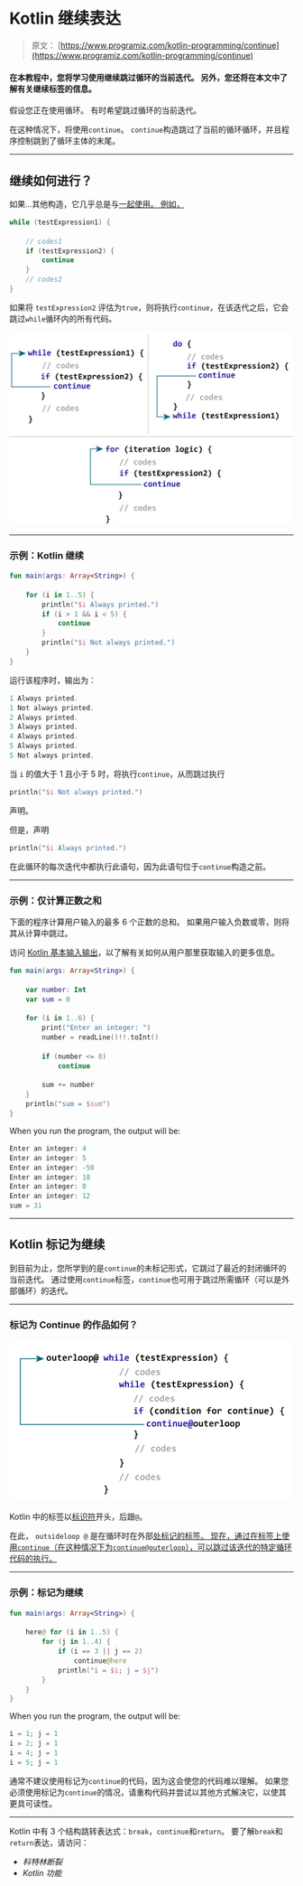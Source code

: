 # Kotlin 继续表达

> 原文： [https://www.programiz.com/kotlin-programming/continue](https://www.programiz.com/kotlin-programming/continue)

#### 在本教程中，您将学习使用继续跳过循环的当前迭代。 另外，您还将在本文中了解有关继续标签的信息。

假设您正在使用循环。 有时希望跳过循环的当前迭代。

在这种情况下，将使用`continue`。 `continue`构造跳过了当前的循环循环，并且程序控制跳到了循环主体的末尾。

* * *

## 继续如何进行？

如果...其他构造，它几乎总是与[一起使用。 例如，](/kotlin-programming/if-expression "Kotlin if...else")

```kt
while (testExpression1) {

    // codes1
    if (testExpression2) {
        continue
    }
    // codes2
}
```

如果将 `testExpression2` 评估为`true`，则将执行`continue`，在该迭代之后，它会跳过`while`循环内的所有代码。

![How continue expression works in Kotlin?](img/fe78962e055b69a869b8de76b8ff3a34.png)

* * *

### 示例：Kotlin 继续

```kt
fun main(args: Array<String>) {

    for (i in 1..5) {
        println("$i Always printed.")
        if (i > 1 && i < 5) {
            continue
        }
        println("$i Not always printed.")
    }
}
```

运行该程序时，输出为：

```kt
1 Always printed.
1 Not always printed.
2 Always printed.
3 Always printed.
4 Always printed.
5 Always printed.
5 Not always printed.
```

当 `i` 的值大于 1 且小于 5 时，将执行`continue`，从而跳过执行

```kt
println("$i Not always printed.")
```

声明。

但是，声明

```kt
println("$i Always printed.")
```

在此循环的每次迭代中都执行此语句，因为此语句位于`continue`构造之前。

* * *

### 示例：仅计算正数之和

下面的程序计算用户输入的最多 6 个正数的总和。 如果用户输入负数或零，则将其从计算中跳过。

访问 [Kotlin 基本输入输出](https://www.programiz.com/kotlin-programming/input-output)，以了解有关如何从用户那里获取输入的更多信息。

```kt
fun main(args: Array<String>) {

    var number: Int
    var sum = 0

    for (i in 1..6) {
        print("Enter an integer: ")
        number = readLine()!!.toInt()

        if (number <= 0)
            continue

        sum += number
    }
    println("sum = $sum")
}
```

When you run the program, the output will be:

```kt
Enter an integer: 4
Enter an integer: 5
Enter an integer: -50
Enter an integer: 10
Enter an integer: 0
Enter an integer: 12
sum = 31
```

* * *

## Kotlin 标记为继续

到目前为止，您所学到的是`continue`的未标记形式，它跳过了最近的封闭循环的当前迭代。 通过使用`continue`标签，`continue`也可用于跳过所需循环（可以是外部循环）的迭代。

* * *

### 标记为 Continue 的作品如何？

![How labeled continue works?](img/e1ed997396ca989cdd309d35f2e28c3b.png)

Kotlin 中的标签以[标识符](https://www.programiz.com/kotlin-programming/keywords-identifiers#identifiers "Kotlin identifier")开头，后跟`@`。

在此， `outsideloop @` 是在循环时在外部[处标记的标签。 现在，通过在标签上使用`continue`（在这种情况下为`continue@outerloop`），可以跳过该迭代的特定循环代码的执行。](https://www.programiz.com/kotlin-programming/while-loop "Kotlin while Loop")

* * *

### 示例：标记为继续

```kt
fun main(args: Array<String>) {

    here@ for (i in 1..5) {
        for (j in 1..4) {
            if (i == 3 || j == 2)
                continue@here
            println("i = $i; j = $j")
        }
    }
}
```

When you run the program, the output will be:

```kt
i = 1; j = 1
i = 2; j = 1
i = 4; j = 1
i = 5; j = 1

```

通常不建议使用标记为`continue`的代码，因为这会使您的代码难以理解。 如果您必须使用标记为`continue`的情况，请重构代码并尝试以其他方式解决它，以使其更具可读性。

* * *

Kotlin 中有 3 个结构跳转表达式：`break`，`continue`和`return`。 要了解`break`和`return`表达，请访问：

*   *科特林断裂*
*   *Kotlin 功能*